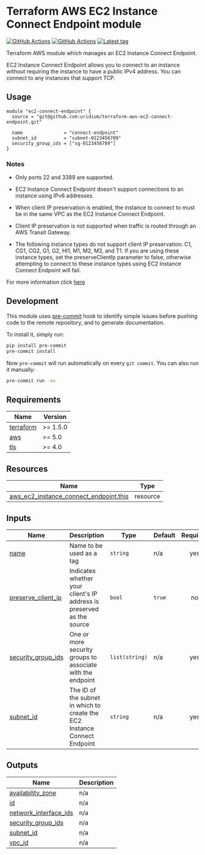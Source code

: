 # Terraform AWS EC2 Instance Connect Endpoint module

[![GitHub Actions](https://github.com/uridium/terraform-aws-ec2-connect-endpoint/workflows/Lint/badge.svg)](https://github.com/uridium/terraform-aws-ec2-connect-endpoint/actions/workflows/lint.yml)
[![GitHub Actions](https://github.com/uridium/terraform-aws-ec2-connect-endpoint/workflows/Release/badge.svg)](https://github.com/uridium/terraform-aws-ec2-connect-endpoint/actions/workflows/release.yml)
[![Latest tag](https://img.shields.io/github/v/tag/uridium/terraform-aws-ec2-connect-endpoint)](https://registry.terraform.io/modules/uridium/ec2-connect-endpoint/aws)

Terraform AWS module which manages an EC2 Instance Connect Endpoint.

EC2 Instance Connect Endpoint allows you to connect to an instance without requiring the instance to have a public IPv4 address. You can connect to any instances that support TCP.

## Usage

```hcl
module "ec2-connect-endpoint" {
  source = "git@github.com:uridium/terraform-aws-ec2-connect-endpoint.git"

  name               = "connect-endpoint"
  subnet_id          = "subnet-0123456789"
  security_group_ids = ["sg-0123456789"]
}
```

### Notes

* Only ports 22 and 3389 are supported.

* EC2 Instance Connect Endpoint doesn't support connections to an instance using IPv6 addresses.

* When client IP preservation is enabled, the instance to connect to must be in the same VPC as the EC2 Instance Connect Endpoint.

* Client IP preservation is not supported when traffic is routed through an AWS Transit Gateway.

* The following instance types do not support client IP preservation: C1, CG1, CG2, G1, G2, HI1, M1, M2, M3, and T1. If you are using these instance types, set the preserveClientIp parameter to false, otherwise attempting to connect to these instance types using EC2 Instance Connect Endpoint will fail.

For more information click [here](https://docs.aws.amazon.com/AWSEC2/latest/UserGuide/connect-linux-inst-eic-Endpoint.html)

## Development

This module uses [pre-commit](https://pre-commit.com/) hook to identify simple issues before pushing code to the remote repository, and to generate documentation.

To install it, simply run:

```bash
pip install pre-commit
pre-commit install
```

Now `pre-commit` will run automatically on every `git commit`. You can also run it manually:

```bash
pre-commit run -av
```

<!-- BEGINNING OF PRE-COMMIT-TERRAFORM DOCS HOOK -->
## Requirements

| Name | Version |
|------|---------|
| <a name="requirement_terraform"></a> [terraform](#requirement\_terraform) | >= 1.5.0 |
| <a name="requirement_aws"></a> [aws](#requirement\_aws) | >= 5.0 |
| <a name="requirement_tls"></a> [tls](#requirement\_tls) | >= 4.0 |

## Resources

| Name | Type |
|------|------|
| [aws_ec2_instance_connect_endpoint.this](https://registry.terraform.io/providers/hashicorp/aws/latest/docs/resources/ec2_instance_connect_endpoint) | resource |

## Inputs

| Name | Description | Type | Default | Required |
|------|-------------|------|---------|:--------:|
| <a name="input_name"></a> [name](#input\_name) | Name to be used as a tag | `string` | n/a | yes |
| <a name="input_preserve_client_ip"></a> [preserve\_client\_ip](#input\_preserve\_client\_ip) | Indicates whether your client's IP address is preserved as the source | `bool` | `true` | no |
| <a name="input_security_group_ids"></a> [security\_group\_ids](#input\_security\_group\_ids) | One or more security groups to associate with the endpoint | `list(string)` | n/a | yes |
| <a name="input_subnet_id"></a> [subnet\_id](#input\_subnet\_id) | The ID of the subnet in which to create the EC2 Instance Connect Endpoint | `string` | n/a | yes |

## Outputs

| Name | Description |
|------|-------------|
| <a name="output_availability_zone"></a> [availability\_zone](#output\_availability\_zone) | n/a |
| <a name="output_id"></a> [id](#output\_id) | n/a |
| <a name="output_network_interface_ids"></a> [network\_interface\_ids](#output\_network\_interface\_ids) | n/a |
| <a name="output_security_group_ids"></a> [security\_group\_ids](#output\_security\_group\_ids) | n/a |
| <a name="output_subnet_id"></a> [subnet\_id](#output\_subnet\_id) | n/a |
| <a name="output_vpc_id"></a> [vpc\_id](#output\_vpc\_id) | n/a |
<!-- END OF PRE-COMMIT-TERRAFORM DOCS HOOK -->
